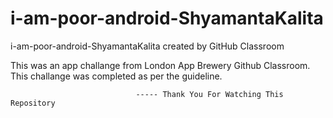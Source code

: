 # i-am-poor-android-ShyamantaKalita
i-am-poor-android-ShyamantaKalita created by GitHub Classroom

This was an app challange from London App Brewery Github Classroom.
This challange was completed as per the guideline.
			
								----- Thank You For Watching This Repository
